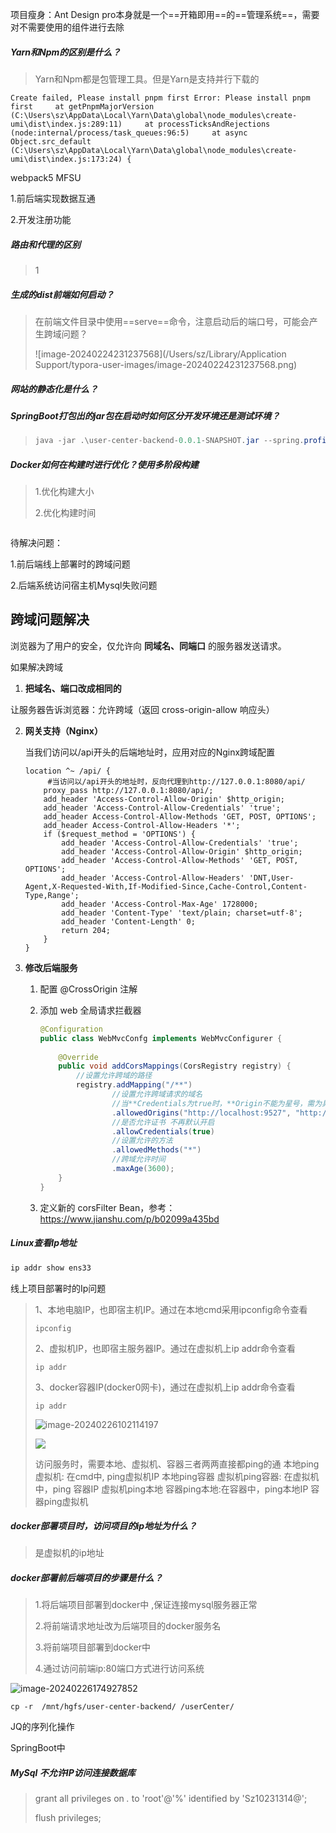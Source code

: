 
项目瘦身：Ant Design pro本身就是一个==开箱即用==的==管理系统==，需要对不需要使用的组件进行去除



##### Yarn和Npm的区别是什么？

> Yarn和Npm都是包管理工具。但是Yarn是支持并行下载的
>
> 

```
Create failed, Please install pnpm first Error: Please install pnpm first     at getPnpmMajorVersion (C:\Users\sz\AppData\Local\Yarn\Data\global\node_modules\create-umi\dist\index.js:289:11)     at processTicksAndRejections (node:internal/process/task_queues:96:5)     at async Object.src_default (C:\Users\sz\AppData\Local\Yarn\Data\global\node_modules\create-umi\dist\index.js:173:24) {
```

webpack5  MFSU 



1.前后端实现数据互通

2.开发注册功能



##### 路由和代理的区别

> 1 

##### 生成的dist前端如何启动？

> 在前端文件目录中使用==serve==命令，注意启动后的端口号，可能会产生跨域问题？
>
> ![image-20240224231237568](/Users/sz/Library/Application Support/typora-user-images/image-20240224231237568.png)

##### 网站的静态化是什么？

> 



##### SpringBoot打包出的jar包在启动时如何区分开发环境还是测试环境？

> ```java
> java -jar .\user-center-backend-0.0.1-SNAPSHOT.jar --spring.profiles.active=prod
> ```



##### Docker如何在构建时进行优化？使用多阶段构建

> 1.优化构建大小
>
> 2.优化构建时间

```yml

```

待解决问题：

1.前后端线上部署时的跨域问题

2.后端系统访问宿主机Mysql失败问题





## 跨域问题解决

浏览器为了用户的安全，仅允许向 **同域名、同端口** 的服务器发送请求。

如果解决跨域

1. **把域名、端口改成相同的**

让服务器告诉浏览器：允许跨域（返回 cross-origin-allow 响应头）

2. **网关支持（Nginx）**

   当我们访问以/api开头的后端地址时，应用对应的Nginx跨域配置

   ```nginx
   location ^~ /api/ {
    	#当访问以/api开头的地址时，反向代理到http://127.0.0.1:8080/api/
       proxy_pass http://127.0.0.1:8080/api/;
       add_header 'Access-Control-Allow-Origin' $http_origin;
       add_header 'Access-Control-Allow-Credentials' 'true';
       add_header Access-Control-Allow-Methods 'GET, POST, OPTIONS';
       add_header Access-Control-Allow-Headers '*';
       if ($request_method = 'OPTIONS') {
           add_header 'Access-Control-Allow-Credentials' 'true';
           add_header 'Access-Control-Allow-Origin' $http_origin;
           add_header 'Access-Control-Allow-Methods' 'GET, POST, OPTIONS';
           add_header 'Access-Control-Allow-Headers' 'DNT,User-Agent,X-Requested-With,If-Modified-Since,Cache-Control,Content-Type,Range';
           add_header 'Access-Control-Max-Age' 1728000;
           add_header 'Content-Type' 'text/plain; charset=utf-8';
           add_header 'Content-Length' 0;
           return 204;
       }
   }
   ```

   

3. **修改后端服务**

   1. 配置 @CrossOrigin 注解

   2. 添加 web 全局请求拦截器

      ```java
      @Configuration
      public class WebMvcConfg implements WebMvcConfigurer {
       
          @Override
          public void addCorsMappings(CorsRegistry registry) {
              //设置允许跨域的路径
              registry.addMapping("/**")
                      //设置允许跨域请求的域名
                      //当**Credentials为true时，**Origin不能为星号，需为具体的ip地址【如果接口不带cookie,ip无需设成具体ip】
                      .allowedOrigins("http://localhost:9527", "http://127.0.0.1:9527", "http://127.0.0.1:8082", "http://127.0.0.1:8083")
                      //是否允许证书 不再默认开启
                      .allowCredentials(true)
                      //设置允许的方法
                      .allowedMethods("*")
                      //跨域允许时间
                      .maxAge(3600);
          }
      }
      ```

   3. 定义新的 corsFilter Bean，参考：https://www.jianshu.com/p/b02099a435bd



##### Linux查看Ip地址

```bash
ip addr show ens33
```

线上项目部署时的Ip问题  

> 1、本地电脑IP，也即宿主机IP。通过在本地cmd采用ipconfig命令查看
>
> ```
> ipconfig
> ```
>
> 2、虚拟机IP，也即宿主服务器IP。通过在虚拟机上ip addr命令查看
>
> ```
> ip addr
> ```
>
> 3、docker容器IP(docker0网卡)，通过在虚拟机上ip addr命令查看
>
> ```
> ip addr
> ```
>
> ![image-20240226102114197](C:\Users\sz\AppData\Roaming\Typora\typora-user-images\image-20240226102114197.png)
>
> ![](C:\Users\sz\AppData\Roaming\Typora\typora-user-images\image-20240226101750604.png)
>
> 访问服务时，需要本地、虚拟机、容器三者两两直接都ping的通
> 本地ping虚拟机: 在cmd中, ping虚拟机IP
> 本地ping容器
> 虚拟机ping容器: 在虚拟机中，ping 容器IP
> 虚拟机ping本地
> 容器ping本地:在容器中，ping本地IP
> 容器ping虚拟机

##### docker部署项目时，访问项目的ip地址为什么？

> 是虚拟机的ip地址

> 

##### docker部署前后端项目的步骤是什么？

> 1.将后端项目部署到docker中 ,保证连接mysql服务器正常
>
> 2.将前端请求地址改为后端项目的docker服务名
>
> 3.将前端项目部署到docker中
>
> 4.通过访问前端ip:80端口方式进行访问系统

![image-20240226174927852](C:\Users\sz\AppData\Roaming\Typora\typora-user-images\image-20240226174927852.png)

```
cp -r  /mnt/hgfs/user-center-backend/ /userCenter/
```

JQ的序列化操作

SpringBoot中



##### MySql 不允许IP访问连接数据库

> grant all privileges on *.* to 'root'@'%' identified by 'Sz10231314@';
>
> flush privileges;